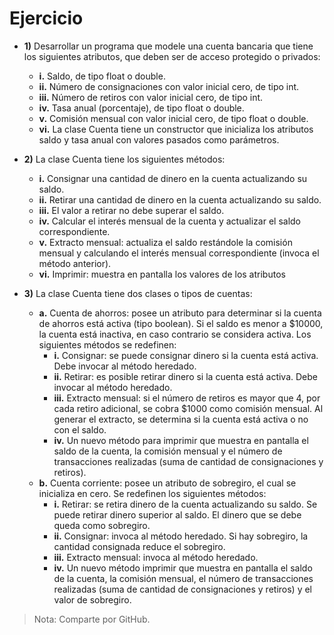# Ejercicio
- **1)** Desarrollar un programa que modele una cuenta bancaria que tiene los siguientes atributos, que deben ser de acceso protegido o privados:
    - **i.** Saldo, de tipo float o double.
    - **ii.** Número de consignaciones con valor inicial cero, de tipo int.
    - **iii.** Número de retiros con valor inicial cero, de tipo int.
    - **iv.** Tasa anual (porcentaje), de tipo float o double.
    - **v.** Comisión mensual con valor inicial cero, de tipo float o double.
    - **vi.** La clase Cuenta tiene un constructor que inicializa los atributos saldo y tasa anual con valores pasados como parámetros.

- **2)** La clase Cuenta tiene los siguientes métodos:
    - **i.** Consignar una cantidad de dinero en la cuenta actualizando su saldo.
    - **ii.** Retirar una cantidad de dinero en la cuenta actualizando su saldo.
    - **iii.** El valor a retirar no debe superar el saldo.
    - **iv.** Calcular el interés mensual de la cuenta y actualizar el saldo correspondiente.
    - **v.** Extracto mensual: actualiza el saldo restándole la comisión mensual y calculando el interés mensual correspondiente (invoca el método anterior).
    - **vi.** Imprimir: muestra en pantalla los valores de los atributos

- **3)** La clase Cuenta tiene dos clases o tipos de cuentas:
  - **a.** Cuenta de ahorros: posee un atributo para determinar si la cuenta de ahorros está activa (tipo boolean). Si el saldo es menor a $10000, la cuenta está inactiva, en caso contrario se considera activa. Los siguientes métodos se redefinen:
    - **i.** Consignar: se puede consignar dinero si la cuenta está activa. Debe invocar al método heredado.
    - **ii.** Retirar: es posible retirar dinero si la cuenta está activa. Debe invocar al método heredado.
    - **iii.** Extracto mensual: si el número de retiros es mayor que 4, por cada retiro adicional, se cobra $1000 como comisión mensual. Al generar el extracto, se determina si la cuenta está activa o no con el saldo.
    - **iv.** Un nuevo método para imprimir que muestra en pantalla el saldo de la cuenta, la comisión mensual y el número de transacciones realizadas (suma de cantidad de consignaciones y retiros).
  - **b.** Cuenta corriente: posee un atributo de sobregiro, el cual se inicializa en cero. Se redefinen los siguientes métodos:
    - **i.** Retirar: se retira dinero de la cuenta actualizando su saldo. Se puede retirar dinero superior al saldo. El dinero que se debe queda como sobregiro.
    - **ii.** Consignar: invoca al método heredado. Si hay sobregiro, la cantidad consignada reduce el sobregiro.
    - **iii.** Extracto mensual: invoca al método heredado.
    - **iv.** Un nuevo método imprimir que muestra en pantalla el saldo de la cuenta, la comisión mensual, el número de transacciones realizadas (suma de cantidad de consignaciones y retiros) y el valor de sobregiro.

> Nota: Comparte por GitHub.
